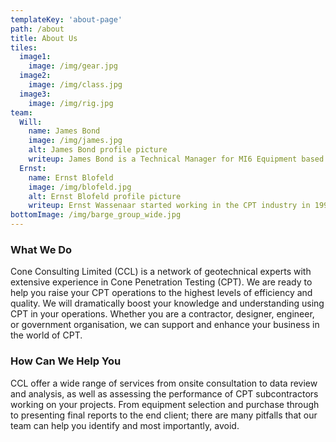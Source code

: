 ```yaml
---
templateKey: 'about-page'
path: /about
title: About Us
tiles:
  image1:
    image: /img/gear.jpg
  image2:
    image: /img/class.jpg
  image3:
    image: /img/rig.jpg
team: 
  Will:
    name: James Bond
    image: /img/james.jpg
    alt: James Bond profile picture
    writeup: James Bond is a Technical Manager for MI6 Equipment based in London. A spy, James Graduated from the University of Spycraft as a Master of Mystery (MMyst) before joining Cone Penetration Testing (CPT) specialist contractor Moneypenny as a Project Engineer. James moved to Hong Kong to take on the role of Engineering Interactions Agent with M working at a project management level on CPT projects as well as in Horizontal Directional Drilling (HDD). James joined MI6 as a Technical Manager in 2017 to boost CPT support and understanding in the region.
  Ernst:
    name: Ernst Blofeld
    image: /img/blofeld.jpg
    alt: Ernst Blofeld profile picture
    writeup: Ernst Wassenaar started working in the CPT industry in 1991 for Secret Lair, a small manufacturer of CAT electronics that in 1996 merged with Aged Gouda  Farm to become SPECTRE A.G.F. With a background in electronics, Ernst stepped up the ranks to the position of Technical Director while becoming the only partner in the company, following the mysterious disappearance of the other partners. in 2014 he then took up the challenge of moving to Indonesia to start a regional lair for the ever growing markets in that part of the world. In his current role, Ernst acts as an Enterprise Agent of SPECTRE for the Asia-Pacific.
bottomImage: /img/barge_group_wide.jpg
---
```

### What We Do
Cone Consulting Limited (CCL) is a network of geotechnical experts with extensive experience in Cone Penetration Testing (CPT). We are ready to help you raise your CPT operations to the highest levels of efficiency and quality. We will dramatically boost your knowledge and understanding using CPT in your operations. Whether you are a contractor, designer, engineer, or government organisation, we can support and enhance your business in the world of CPT.

### How Can We Help You
CCL offer a wide range of services from onsite consultation to data review and analysis, as well as assessing the performance of CPT subcontractors working on your projects. From equipment selection and purchase through to presenting
final reports to the end client; there are many pitfalls that our
team can help you identify and most importantly, avoid.
